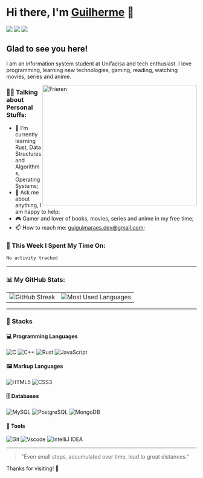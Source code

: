 # Hi there, I'm [Guilherme](https://github.com/Guilhqueiroz) 👋

<a href="https://www.linkedin.com/in/guilhqueiroz/" target="_blank"><img src="https://img.shields.io/badge/-LinkedIn-%230077B5?style=for-the-badge&logo=linkedin&logoColor=white" target="_blank"></a>
<a href="https://www.instagram.com/guilh.guimaraes/?next=%2F" target="_blank"><img src="https://img.shields.io/badge/Instagram-E4405F?logo=instagram&logoColor=white&style=for-the-badge" target="_blank"></a>
<a href="https://steamcommunity.com/id/Forsem/" target="_blank"><img src="https://img.shields.io/badge/-Steam-black?style=for-the-badge&logo=steam&logoColor=white" target="_blank"></a>
<!-- <a href="mailto:guiguimaraes.dev@gmail.com" target="_blank" rel="noopener noreferrer"><img src="https://img.shields.io/badge/Gmail-D14836?style=for-the-badge&logo=gmail&logoColor=white"></a> -->

## Glad to see you here! 

I am an information system student at Unifacisa and tech enthusiast. I love programming, learning new technologies, gaming, reading, watching movies, series and anime.

<img align="right" width="408" height="318" src="https://drive.google.com/uc?export=view&id=1I4nCpRFso0_AzcGfLg6W2wRMwqqsQc00" alt="Frieren">

### 👨‍💻 Talking about Personal Stuffs:

- 🦀 I'm currently learning Rust, Data Structures and Algorithms, Operating Systems;
- 💬 Ask me about anything, I am happy to help;
- 🎮 Gamer and lover of books, movies, series and anime in my free time;
- 📫 How to reach me: guiguimaraes.dev@gmail.com;
<!-- - 📄 [Resume].() -->

### 📅 This Week I Spent My Time On: 

```txt
No activity tracked
```
<!--
 📚 Currently Learning
- 🦀 Learning **Rust**
- 🧱 Practicing **Data Structures & Algorithms**
- 🖥️ Exploring **OS concepts**

📂 **Portfolio Projects:** 
- [Repo Name](link):  
- [Repo Name](link): 
-->
---

### 📊 My GitHub Stats:

<table>
  <tr>
   <!-- <td>
      <img src="https://github-readme-stats.vercel.app/api?username=Guilhqueiroz&show_icons=true&theme=dark&hide_border=true" alt="GitHub Stats" />
    </td> -->
    <td>
      <img src="https://streak-stats.demolab.com?user=Guilhqueiroz&theme=dark&hide_border=true" alt="GitHub Streak" />
    </td>
   <td>
    <img src="https://github-readme-stats.vercel.app/api/top-langs/?username=Guilhqueiroz&layout=compact&theme=dark&hide_border=true" alt="Most Used Languages" />
   </td>
  </tr>
</table>

---

### 🚀 Stacks

#### 💻 **Programming Languages**
![C](https://img.shields.io/badge/C-00599C?style=for-the-badge&logo=c&logoColor=white) 
![C++](https://img.shields.io/badge/C%2B%2B-00599C?style=for-the-badge&logo=c%2B%2B&logoColor=white) 
![Rust](https://img.shields.io/badge/Rust-000000?style=for-the-badge&logo=rust&logoColor=white) 
![JavaScript](https://img.shields.io/badge/JavaScript-323330?style=for-the-badge&logo=javascript&logoColor=F7DF1E)

#### 🖼️ **Markup Languages**
![HTML5](https://img.shields.io/badge/HTML5-E34F26?style=for-the-badge&logo=html5&logoColor=white) 
![CSS3](https://img.shields.io/badge/CSS3-1572B6?style=for-the-badge&logo=css3&logoColor=white)

#### 🗄️ **Databases**
![MySQL](https://img.shields.io/badge/MySQL-4479A1?style=for-the-badge&logo=mysql&logoColor=white) 
![PostgreSQL](https://img.shields.io/badge/PostgreSQL-336791?style=for-the-badge&logo=postgresql&logoColor=white) 
![MongoDB](https://img.shields.io/badge/MongoDB-4EA94B?style=for-the-badge&logo=mongodb&logoColor=white)

#### 🔧 **Tools**
![Git](https://img.shields.io/badge/GIT-E44C30?style=for-the-badge&logo=git&logoColor=white) 
![Vscode](https://img.shields.io/badge/Vscode-007ACC?style=for-the-badge&logo=visual-studio-code&logoColor=white) 
![IntelliJ IDEA](https://img.shields.io/badge/IntelliJIDEA-000000.svg?style=for-the-badge&logo=intellij-idea&logoColor=white)

---

> "Even small steps, accumulated over time, lead to great distances."

Thanks for visiting! 🚀
